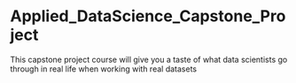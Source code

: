 # Applied_DataScience_Capstone_Project
This capstone project course will give you a taste of what data scientists go through in real life when working with real datasets
